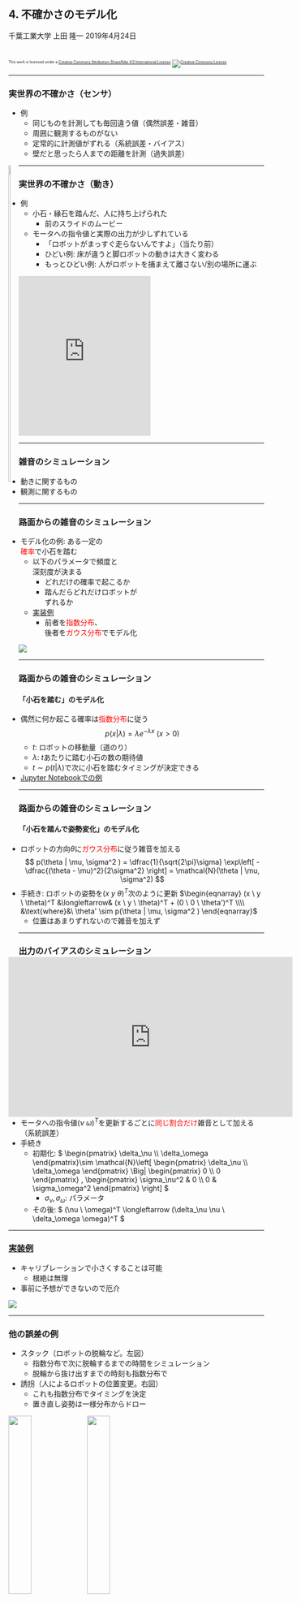 ## 4. 不確かさのモデル化

千葉工業大学 上田 隆一
2019年4月24日

<br />

<p style="font-size:50%">
This work is licensed under a <a rel="license" href="http://creativecommons.org/licenses/by-sa/4.0/">Creative Commons Attribution-ShareAlike 4.0 International License</a>.
<a rel="license" href="http://creativecommons.org/licenses/by-sa/4.0/">
<img alt="Creative Commons License" style="border-width:0" src="https://i.creativecommons.org/l/by-sa/4.0/88x31.png" /></a>
</p>

---

### 実世界の不確かさ（センサ）

* 例
    * 同じものを計測しても毎回違う値（偶然誤差・雑音）
    * 周囲に観測するものがない
    * 定常的に計測値がずれる（系統誤差・バイアス）
    * 壁だと思ったら人までの距離を計測（過失誤差）

<div style="float:left">
<img width="40%" src="../figs/sensor_200_histgram.png" />
</div>
<div style="float:left">
<iframe width="560" height="315" src="https://www.youtube.com/embed/RpPcmyXOcr4?start=2444" frameborder="0" allow="accelerometer; autoplay; encrypted-media; gyroscope; picture-in-picture" allowfullscreen></iframe>
</div>

---

### 実世界の不確かさ（動き）

* 例
    * 小石・縁石を踏んだ、人に持ち上げられた
        * 前のスライドのムービー
    * モータへの指令値と実際の出力が少しずれている
        * 「ロボットがまっすぐ走らないんですよ」（当たり前）
        * ひどい例: 床が違うと脚ロボットの動きは大きく変わる
        * もっとひどい例: 人がロボットを捕まえて離さない/別の場所に運ぶ

<iframe width="260" height="315" src="https://www.youtube.com/embed/wNm9dhWBqZM" frameborder="0" allow="accelerometer; autoplay; encrypted-media; gyroscope; picture-in-picture" allowfullscreen></iframe>

---

### 雑音のシミュレーション

* 動きに関するもの
* 観測に関するもの

---

### 路面からの雑音のシミュレーション

* モデル化の例: ある一定の<br /><span style="color:red">確率</span>で小石を踏む
    * 以下のパラメータで頻度と<br />深刻度が決まる
        * どれだけの確率で起こるか
        * 踏んだらどれだけロボットが<br />ずれるか
    * [実装例](https://github.com/ryuichiueda/LNPR_BOOK_CODES/blob/master/section_uncertainty/noise_simulation2.ipynb)
        * 前者を<span style="color:red">指数分布</span>、<br />後者を<span style="color:red">ガウス分布</span>でモデル化

<img src="../figs/motion_noise.gif" />

---

### 路面からの雑音のシミュレーション
#### 「小石を踏む」のモデル化 


* 偶然に何か起こる確率は<span style="color:red">指数分布</span>に従う
$$
	p(x | \lambda ) = \lambda e^{-\lambda x} \  (x > 0)
$$
    * $t$: ロボットの移動量（道のり）
    * $\lambda$: $t$あたりに踏む小石の数の期待値
    * $t \sim p(t | \lambda )$で次に小石を踏むタイミングが決定できる
* [Jupyter Notebookでの例](https://github.com/ryuichiueda/LNPR_BOOK_CODES/blob/master/distributions/exponential.ipynb)

---

### 路面からの雑音のシミュレーション
#### 「小石を踏んで姿勢変化」のモデル化

* ロボットの方向$\theta$に<span style="color:red">ガウス分布</span>に従う雑音を加える
$$
	p(\theta | \mu, \sigma^2 ) = \dfrac{1}{\sqrt{2\pi}\sigma} \exp\left[ - \dfrac{(\theta - \mu)^2}{2\sigma^2} \right] = \mathcal{N}(\theta | \mu, \sigma^2)
$$
* 手続き: ロボットの姿勢を$(x \ y \ \theta)^T$次のように更新
$\begin{eqnarray}
    (x \ y \ \theta)^T &\longleftarrow& (x \ y \ \theta)^T + (0 \ 0 \ \theta')^T \\\\
    &\text{where}&\ \theta' \sim p(\theta | \mu, \sigma^2 )
\end{eqnarray}$
    * 位置はあまりずれないので雑音を加えず

---

### 出力のバイアスのシミュレーション

* モータへの指令値$(\nu \ \omega)^T$を更新するごとに<span style="color:red">同じ割合だけ</span>雑音として加える（系統誤差）
* 手続き
    * 初期化: 
$ \begin{pmatrix} \delta_\nu  \\\\ \delta_\omega \end{pmatrix}\sim \mathcal{N}\left[ \begin{pmatrix} \delta_\nu \\\\ \delta_\omega \end{pmatrix} \Big| \begin{pmatrix} 0 \\\\ 0 \end{pmatrix} , \begin{pmatrix} \sigma_\nu^2 & 0 \\\\ 0 & \sigma_\omega^2 \end{pmatrix} \right] $
        * $\sigma_\nu, \sigma_\omega$: パラメータ
    * その後: 
$
    (\nu \ \omega)^T \longleftarrow (\delta_\nu \nu \ \delta_\omega \omega)^T 
$


---

### [実装例](https://github.com/ryuichiueda/LNPR_BOOK_CODES/blob/master/section_uncertainty/noise_simulation_bias.ipynb)

* キャリブレーションで小さくすることは可能
    * 根絶は無理
* 事前に予想ができないので厄介

<img src="../figs/motion_bias.gif" />

---

### 他の誤差の例

* スタック（ロボットの脱輪など。左図）
    * 指数分布で次に脱輪するまでの時間をシミュレーション
    * 脱輪から抜け出すまでの時刻も指数分布で
* 誘拐（人によるロボットの位置変更。右図）
    * これも指数分布でタイミングを決定
    * 置き直し姿勢は一様分布からドロー

<img width="30%" src="../figs/jamming.gif" />
<img width="30%" src="../figs/kidnap.gif" />

---

### センサ値に混入する<br />雑音のシミュレーション

* 本書で言うところの雑音: 偶然誤差の原因
    * 熱、電気、光、風、水蒸気、・・・
    * 非常に多種多様だが、まとめるとガウス分布に従う
        * 例: 2章の200[mm]のセンサ値の分布
        * 中心極限定理

---

### [実装例](https://github.com/ryuichiueda/LNPR_BOOK_CODES/blob/master/section_uncertainty/noise_simulation7.ipynb)

* センサ値の距離、向き$\ell,\varphi$に毎回それぞれ$\Delta \ell, \Delta \varphi$を足す
    * $\Delta\ell = \mathcal{N}[0, (\ell\sigma_\ell)^2 ] $
        * 距離に比例する大きさの標準偏差
    * $\Delta\varphi = \mathcal{N}[0, \sigma_\varphi^2] $
        * 一定の標準偏差

<img width="30%" src="../figs/sensor_noise.gif" />


---

### センサ値に混入する<br />バイアスのシミュレーション

* 長時間にわたって値を偏らせる要因
    * 環境の違い、変化
        * 例: 2章の600[mm]のセンサ値
* 実装は移動に加えるバイアスと同じ
    * [実装例](https://github.com/ryuichiueda/LNPR_BOOK_CODES/blob/master/section_uncertainty/noise_simulation8.ipynb)
    * あらかじめバイアスの大きさを決めておく
        * 距離: 距離に比例した量を足す
        * 方向: 方向に無関係に決まった量を足す

<img width="30%" src="../figs/sensor_bias.png" />

---

### ファントム

* 見えないはずのものが見えてしまう
    * 偽陽性

![](../figs/phantom.gif)

---

### 見落とし

* 見えるはずのものが見えない
    * 偽陰性

![](../figs/lost.gif)

---

### オクルージョン

* 観測対象の手前にものがある
    * カメラで大きさを測るとき: 小さく見えてしまう
    * LiDARで壁までの距離を測るとき: 壁が手前に見えてしまう

![](../figs/sensor_occlusion.gif)

